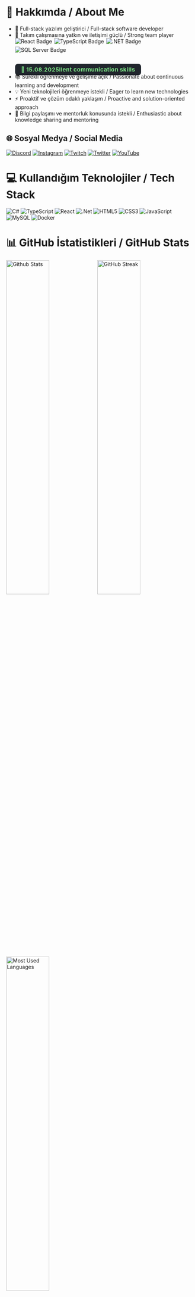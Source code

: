 # 💫 Hakkımda / About Me

- 🚀 Full-stack yazılım geliştirici / Full-stack software developer
- 👥 Takım çalışmasına yatkın ve iletişimi güçlü / Strong team player      <div style="margin-bottom:18px; display:flex; gap:6px; flex-wrap:wrap;">
        <img src="https://img.shields.io/badge/React-20232A?style=for-the-badge&logo=react&logoColor=61DAFB" alt="React Badge"/>
        <img src="https://img.shields.io/badge/TypeScript-007ACC?style=for-the-badge&logo=typescript&logoColor=white" alt="TypeScript Badge"/>
        <img src="https://img.shields.io/badge/.NET-512BD4?style=for-the-badge&logo=dotnet&logoColor=white" alt=".NET Badge"/>
        <img src="https://img.shields.io/badge/SQL%20Server-CC2927?style=for-the-badge&logo=microsoft-sql-server&logoColor=white" alt="SQL Server Badge"/>
      </div>
      <br>
      <div>
        <span style="background:#21262d; border-radius:8px; padding:6px 16px; color:#7ee787; font-size:1.08em; font-weight:700; letter-spacing:0.5px;">
          📅 15.08.2025llent communication skills
- 📚 Sürekli öğrenmeye ve gelişime açık / Passionate about continuous learning and development
- 💡 Yeni teknolojileri öğrenmeye istekli / Eager to learn new technologies
- ⚡ Proaktif ve çözüm odaklı yaklaşım / Proactive and solution-oriented approach
- 🤝 Bilgi paylaşımı ve mentorluk konusunda istekli / Enthusiastic about knowledge sharing and mentoring

## 🌐 Sosyal Medya / Social Media
[![Discord](https://img.shields.io/badge/Discord-%237289DA.svg?logo=discord&logoColor=white)](https://discord.gg/y68R7arX) 
[![Instagram](https://img.shields.io/badge/Instagram-%23E4405F.svg?logo=Instagram&logoColor=white)](https://instagram.com/polegut/) 
[![Twitch](https://img.shields.io/badge/Twitch-%239146FF.svg?logo=Twitch&logoColor=white)](https://twitch.tv/polegut) 
[![Twitter](https://img.shields.io/badge/Twitter-%231DA1F2.svg?logo=Twitter&logoColor=white)](https://twitter.com/polegut) 
[![YouTube](https://img.shields.io/badge/YouTube-%23FF0000.svg?logo=YouTube&logoColor=white)](https://youtube.com/channel/UCHrgDXcBzj-zxO_zueRr1rg)

# 💻 Kullandığım Teknolojiler / Tech Stack
![C#](https://img.shields.io/badge/c%23-%23239120.svg?style=for-the-badge&logo=c-sharp&logoColor=white) 
![TypeScript](https://img.shields.io/badge/typescript-%23007ACC.svg?style=for-the-badge&logo=typescript&logoColor=white) 
![React](https://img.shields.io/badge/react-%2320232a.svg?style=for-the-badge&logo=react&logoColor=%2361DAFB)
![.Net](https://img.shields.io/badge/.NET-5C2D91?style=for-the-badge&logo=.net&logoColor=white)
![HTML5](https://img.shields.io/badge/html5-%23E34F26.svg?style=for-the-badge&logo=html5&logoColor=white) 
![CSS3](https://img.shields.io/badge/css3-%231572B6.svg?style=for-the-badge&logo=css3&logoColor=white)
![JavaScript](https://img.shields.io/badge/javascript-%23323330.svg?style=for-the-badge&logo=javascript&logoColor=%23F7DF1E)
![MySQL](https://img.shields.io/badge/mysql-%2300f.svg?style=for-the-badge&logo=mysql&logoColor=white)
![Docker](https://img.shields.io/badge/docker-%230db7ed.svg?style=for-the-badge&logo=docker&logoColor=white)

# 📊 GitHub İstatistikleri / GitHub Stats
<div align-items="center">
  <img src="https://github-readme-stats.vercel.app/api?username=emirdnz&theme=dark&hide_border=true&include_all_commits=true&count_private=true" width="48%" alt="Github Stats"/>
  <img src="https://github-readme-streak-stats.herokuapp.com/?user=emirdnz&theme=dark&hide_border=true" width="48%" alt="GitHub Streak"/>
  <img src="https://github-readme-stats.vercel.app/api/top-langs/?username=emirdnz&theme=dark&hide_border=true&include_all_commits=true&count_private=true&layout=compact" width="48%" alt="Most Used Languages"/>
</div>

## 🚀 Gelecek Olan Projelerim / Upcoming Projects
<!-- 1. Proje -->
<table cellpadding="0" cellspacing="0" width="100%">
  <tr style="vertical-align:top;">    
    <td width="50%" valign="top"
        style="background:linear-gradient(135deg,#232526 0%,#414345 100%);border:1px solid #30363d;border-radius:20px;padding:36px 32px;margin:0 8px 36px 0;box-shadow:0 6px 32px #00000044;vertical-align:top;"><div style="display:flex; align-items:center; gap:16px; margin-bottom:16px;">
        <img display:block margin:auto 0; src="https://img.icons8.com/?size=100&id=42889&format=png&color=000000" alt="Bus Ticket Icon" width="40"/>
        <span style="color:#fff; font-size:2.2em; font-weight:1000; letter-spacing:1px; font-family:'Segoe UI Black', 'Arial Black', Arial, sans-serif; line-height:1;">
          BUS TICKET SYSTEM PROJECT
        </span>
      </div>
      <hr style="border:0; border-top:2px solid #fff; margin:8px 0 16px 0;">
      <div style="color:#b3bfc9; font-size:1.13em; margin-bottom:8px; font-weight:500;">
        Otobüs biletlerini çevrimiçi satma, rezervasyonları yönetme ve yolcu bilgilerini takip etme platformu.
      </div>
      <br>
      <div style="color:#b3bfc9; font-size:1.13em; margin-bottom:22px; font-weight:500;">
        Online bus ticket sales, reservation management, and passenger tracking platform.
      </div>
      <br>      <div style="margin-bottom:18px; display:flex; gap:6px; flex-wrap:wrap;">
        <img src="https://img.shields.io/badge/React-20232A?style=for-the-badge&logo=react&logoColor=61DAFB" alt="React Badge"/>
        <img src="https://img.shields.io/badge/TypeScript-007ACC?style=for-the-badge&logo=typescript&logoColor=white" alt="TypeScript Badge"/>
        <img src="https://img.shields.io/badge/.NET-512BD4?style=for-the-badge&logo=dotnet&logoColor=white" alt=".NET Badge"/>
        <img src="https://img.shields.io/badge/SQL%20Server-CC2927?style=for-the-badge&logo=microsoft-sql-server&logoColor=white" alt="SQL Server Badge"/>
      </div>
      <br>      <div>
        <span style="background:#21262d; border-radius:8px; padding:6px 16px; color:#7ee787; font-size:1.08em; font-weight:700; letter-spacing:0.5px;">          📅 30.08.2026
          <span style="color:#b3bfc9; font-size:0.95em; margin-left:8px;">
            | Tahmini Bitiş / Estimated Finish
          </span>
        </span><div style="margin-top:12px;">
          <img src="https://img.shields.io/badge/Status-Development-grey?style=flat&logo=github" alt="Development Badge" style="margin:3px;"/>
          <img src="https://img.shields.io/badge/In%20Progress-007bff?style=flat&logo=github&logoColor=white" alt="In Progress Badge" style="margin:3px;"/>
        </div>
      </div>
    </td>
    <!-- 2. Proje -->
    <td width="50%" valign="top"
        style="background:linear-gradient(135deg,#232526 0%,#414345 100%);border:1px solid #30363d;border-radius:20px;padding:36px 32px;margin:0 0 36px 8px;box-shadow:0 6px 32px #00000044;vertical-align:top;">      <div style="display:flex; align-items:center; gap:16px; margin-bottom:16px;">        <img src="https://img.icons8.com/?size=100&id=VbL8v3mm1qyp&format=png&color=000000" alt="Bank Icon" width="40"/>        <span style="color:#fff; font-size:2em; font-weight:1000; letter-spacing:1px; font-family:'Segoe UI Black', 'Arial Black', Arial, sans-serif;">
          BANK SYSTEM PROJECT
        </span>
      </div>
      <hr style="border:0; border-top:2px solid #fff; margin:8px 0 16px 0;">
      <div style="color:#b3bfc9; font-size:1.13em; margin-bottom:8px; font-weight:500;">
        Hesap açma, bakiye sorgulama, para yatırma/çekme ve müşteri işlemlerini yöneten temel bankacılık modülü.
      </div>
      <br>
      <div style="color:#b3bfc9; font-size:1.13em; margin-bottom:22px; font-weight:500;">
        Basic banking module for account opening, balance inquiry, deposit/withdrawal, and customer operations.
      </div>
      <br>      <div style="margin-bottom:18px; display:flex; gap:6px; flex-wrap:wrap;">
        <img src="https://img.shields.io/badge/React-20232A?style=for-the-badge&logo=react&logoColor=61DAFB" alt="React Badge"/>
        <img src="https://img.shields.io/badge/TypeScript-007ACC?style=for-the-badge&logo=typescript&logoColor=white" alt="TypeScript Badge"/>
        <img src="https://img.shields.io/badge/.NET-512BD4?style=for-the-badge&logo=dotnet&logoColor=white" alt=".NET Badge"/>
        <img src="https://img.shields.io/badge/SQL%20Server-CC2927?style=for-the-badge&logo=microsoft-sql-server&logoColor=white" alt="SQL Server Badge"/>
      </div>
      <br>
      <div>
        <span style="background:#21262d; border-radius:8px; padding:6px 16px; color:#7ee787; font-size:1.08em; font-weight:700; letter-spacing:0.5px;">          📅 30.08.2026
          <span style="color:#b3bfc9; font-size:0.95em; margin-left:8px;">
            | Tahmini Bitiş / Estimated Finish
          </span>
        </span>
        <div style="margin-top:12px;">
          <img src="https://img.shields.io/badge/Development-grey?style=flat&logo=github" alt="Development Badge" style="margin:3px;"/>
          <img src="https://img.shields.io/badge/In%20Progress-007bff?style=flat&logo=github&logoColor=white" alt="In Progress Badge" style="margin:3px;"/>
        </div>
      </div>
    </td>
  </tr>
  <tr style="vertical-align:top;">
    <!-- 3. Proje -->
    <td width="50%" valign="top"
        style="background:linear-gradient(135deg,#232526 0%,#414345 100%);border:1px solid #30363d;border-radius:20px;padding:36px 32px;margin:0 8px 36px 0;box-shadow:0 6px 32px #00000044;vertical-align:top;">      <div style="display:flex; align-items:center; gap:16px; margin-bottom:16px;">        <img src="https://img.icons8.com/?size=100&id=2dJqRM0qaMRJ&format=png&color=000000" alt="Mobile Banking Icon" width="40"/>        <span style="color:#fff; font-size:2em; font-weight:1000; letter-spacing:1px; font-family:'Segoe UI Black', 'Arial Black', Arial, sans-serif;">
          MOBILE ONLINE BANK SYSTEM PROJECT
        </span>
      </div>
      <hr style="border:0; border-top:2px solid #fff; margin:8px 0 16px 0;">
      <div style="color:#b3bfc9; font-size:1.13em; margin-bottom:8px; font-weight:500;">
        Akıllı telefon ve tabletler için optimize edilmiş; kullanıcı dostu arayüzle bankacılık işlemlerini mobilde sunan uygulama.
      </div>
      <br>
      <div style="color:#b3bfc9; font-size:1.13em; margin-bottom:22px; font-weight:500;">
        Mobile banking app optimized for smartphones and tablets with user-friendly interface.
      </div>
      <br>      <div style="margin-bottom:18px; display:flex; gap:6px; flex-wrap:wrap;">
        <img src="https://img.shields.io/badge/React-20232A?style=for-the-badge&logo=react&logoColor=61DAFB" alt="React Badge"/>
        <img src="https://img.shields.io/badge/TypeScript-007ACC?style=for-the-badge&logo=typescript&logoColor=white" alt="TypeScript Badge"/>
        <img src="https://img.shields.io/badge/.NET-512BD4?style=for-the-badge&logo=dotnet&logoColor=white" alt=".NET Badge"/>
        <img src="https://img.shields.io/badge/SQL%20Server-CC2927?style=for-the-badge&logo=microsoft-sql-server&logoColor=white" alt="SQL Server Badge"/>
      </div>
      <br>
      <div>
        <span style="background:#21262d; border-radius:8px; padding:6px 16px; color:#7ee787; font-size:1.08em; font-weight:700; letter-spacing:0.5px;">          📅 30.08.2026
          <span style="color:#b3bfc9; font-size:0.95em; margin-left:8px;">
            | Tahmini Bitiş / Estimated Finish
          </span>
        </span>
        <div style="margin-top:12px;">
          <img src="https://img.shields.io/badge/Development-grey?style=flat&logo=github" alt="Development Badge" style="margin:3px;"/>
          <img src="https://img.shields.io/badge/In%20Progress-007bff?style=flat&logo=github&logoColor=white" alt="In Progress Badge" style="margin:3px;"/>
        </div>
      </div>
    </td>
    <!-- 4. Proje -->
    <td width="50%" valign="top"
        style="background:linear-gradient(135deg,#232526 0%,#414345 100%);border:1px solid #30363d;border-radius:20px;padding:36px 32px;margin:0 0 36px 8px;box-shadow:0 6px 32px #00000044;vertical-align:top;">      <div style="display:flex; align-items:center; gap:16px; margin-bottom:16px;">        <img src="https://img.icons8.com/?size=100&id=kgJW--y-Qzy7&format=png&color=000000" alt="ATM Icon" width="40"/>
        <span style="color:#fff; font-size:2em; font-weight:1000; letter-spacing:1px; font-family:'Segoe UI Black', 'Arial Black', Arial, sans-serif;">
          ATM SYSTEM SIMULATION SYSTEM PROJECT
        </span>
      </div>
      <hr style="border:0; border-top:2px solid #fff; margin:8px 0 16px 0;">
      <div style="color:#b3bfc9; font-size:1.13em; margin-bottom:8px; font-weight:500;">
        ATM cihaz simülasyonu; kart okuma, PIN doğrulama, para çekme/yatırma ve fiş basma gibi işlevleri içeriyor.
      </div>
      <br>
      <div style="color:#b3bfc9; font-size:1.13em; margin-bottom:22px; font-weight:500;">
        ATM device simulation with card reading, PIN verification, cash withdrawal/deposit, and receipt printing.
      </div>
      <br>      <div style="margin-bottom:18px; display:flex; gap:6px; flex-wrap:wrap;">
        <img src="https://img.shields.io/badge/React-20232A?style=for-the-badge&logo=react&logoColor=61DAFB" alt="React Badge"/>
        <img src="https://img.shields.io/badge/TypeScript-007ACC?style=for-the-badge&logo=typescript&logoColor=white" alt="TypeScript Badge"/>
        <img src="https://img.shields.io/badge/.NET-512BD4?style=for-the-badge&logo=dotnet&logoColor=white" alt=".NET Badge"/>
        <img src="https://img.shields.io/badge/SQL%20Server-CC2927?style=for-the-badge&logo=microsoft-sql-server&logoColor=white" alt="SQL Server Badge"/>
      </div>
      <br>
      <div>
        <span style="background:#21262d; border-radius:8px; padding:6px 16px; color:#7ee787; font-size:1.08em; font-weight:700; letter-spacing:0.5px;">          📅 30.08.2026
          <span style="color:#b3bfc9; font-size:0.95em; margin-left:8px;">
            | Tahmini Bitiş / Estimated Finish
          </span>
        </span>
        <div style="margin-top:12px;">
          <img src="https://img.shields.io/badge/Development-grey?style=flat&logo=github" alt="Development Badge" style="margin:3px;"/>
          <img src="https://img.shields.io/badge/In%20Progress-007bff?style=flat&logo=github&logoColor=white" alt="In Progress Badge" style="margin:3px;"/>
        </div>
      </div>
    </td>
  </tr>
  <tr style="vertical-align:top;">
    <!-- 5. Proje -->
    <td width="50%" valign="top"
        style="background:linear-gradient(135deg,#232526 0%,#414345 100%);border:1px solid #30363d;border-radius:20px;padding:36px 32px;margin:0 8px 36px 0;box-shadow:0 6px 32px #00000044;vertical-align:top;">      <div style="display:flex; align-items:center; gap:16px; margin-bottom:16px;">        <img src="https://img.icons8.com/?size=100&id=ym8kn0YJnJ19&format=png&color=000000" alt="Machine Automation Icon" width="40"/>        <span style="color:#fff; font-size:2em; font-weight:1000; letter-spacing:1px; font-family:'Segoe UI Black', 'Arial Black', Arial, sans-serif;">
          MACHINE AUTOMATION SYSTEM PROJECT
        </span>
      </div>
      <hr style="border:0; border-top:2px solid #fff; margin:8px 0 16px 0;">
      <div style="color:#b3bfc9; font-size:1.13em; margin-bottom:8px; font-weight:500;">
        CNC makinelerindeki iş emirlerini otomatik sıraya koyup kontrol eden, süreç bildirimleriyle üretimi izleyen kontrol sistemi.
      </div>
      <br>
      <div style="color:#b3bfc9; font-size:1.13em; margin-bottom:22px; font-weight:500;">
        Control system for automating job orders and monitoring production in CNC machines with process notifications.
      </div>
      <br>      <div style="margin-bottom:18px; display:flex; gap:6px; flex-wrap:wrap;">
        <img src="https://img.shields.io/badge/React-20232A?style=for-the-badge&logo=react&logoColor=61DAFB" alt="React Badge"/>
        <img src="https://img.shields.io/badge/TypeScript-007ACC?style=for-the-badge&logo=typescript&logoColor=white" alt="TypeScript Badge"/>
        <img src="https://img.shields.io/badge/.NET-512BD4?style=for-the-badge&logo=dotnet&logoColor=white" alt=".NET Badge"/>
        <img src="https://img.shields.io/badge/SignalR/WebSocket-6DB33F?style=for-the-badge&logo=websocket&logoColor=white" alt="SignalR Badge"/>
        <img src="https://img.shields.io/badge/SQL%20Server-CC2927?style=for-the-badge&logo=microsoft-sql-server&logoColor=white" alt="SQL Server Badge"/>
      </div>
      <br>
      <div>
        <span style="background:#21262d; border-radius:8px; padding:6px 16px; color:#7ee787; font-size:1.08em; font-weight:700; letter-spacing:0.5px;">          📅 30.08.2026
          <span style="color:#b3bfc9; font-size:0.95em; margin-left:8px;">
            | Tahmini Bitiş / Estimated Finish
          </span>
        </span>
        <div style="margin-top:12px;">
          <img src="https://img.shields.io/badge/Development-grey?style=flat&logo=github" alt="Development Badge" style="margin:3px;"/>
          <img src="https://img.shields.io/badge/In%20Progress-007bff?style=flat&logo=github&logoColor=white" alt="In Progress Badge" style="margin:3px;"/>
        </div>
      </div>
    </td>
    <!-- 6. Proje -->
    <td width="50%" valign="top"
        style="background:linear-gradient(135deg,#232526 0%,#414345 100%);border:1px solid #30363d;border-radius:20px;padding:36px 32px;margin:0 0 36px 8px;box-shadow:0 6px 32px #00000044;vertical-align:top;">      <div style="display:flex; align-items:center; gap:16px; margin-bottom:16px;">        <img src="https://cdn-icons-png.flaticon.com/512/8635/8635521.png" alt="Blog Icon" width="40"/>        <span style="color:#fff; font-size:2em; font-weight:1000; letter-spacing:1px; font-family:'Segoe UI Black', 'Arial Black', Arial, sans-serif;">
          Kişisel Blog Sitesi
        </span>
      </div>
      <hr style="border:0; border-top:2px solid #fff; margin:8px 0 16px 0;">
      <div style="color:#b3bfc9; font-size:1.13em; margin-bottom:8px; font-weight:500;">
        Kullanıcının yazılarını oluşturup düzenleyebileceği, kategori ve etiketlerle içerik yönetimi sunan kişisel blog CMS’i.
      </div>
      <br>
      <div style="color:#b3bfc9; font-size:1.13em; margin-bottom:22px; font-weight:500;">
        Personal blog CMS for creating, editing posts and managing content with categories and tags.
      </div>
      <br>      <div style="margin-bottom:18px; display:flex; gap:6px; flex-wrap:wrap;">
        <img src="https://img.shields.io/badge/React-20232A?style=for-the-badge&logo=react&logoColor=61DAFB" alt="React Badge"/>
        <img src="https://img.shields.io/badge/TypeScript-007ACC?style=for-the-badge&logo=typescript&logoColor=white" alt="TypeScript Badge"/>
        <img src="https://img.shields.io/badge/.NET-512BD4?style=for-the-badge&logo=dotnet&logoColor=white" alt=".NET Badge"/>
        <img src="https://img.shields.io/badge/SQL%20Server-CC2927?style=for-the-badge&logo=microsoft-sql-server&logoColor=white" alt="SQL Server Badge"/>
      </div>
      <br>
      <div>
        <span style="background:#21262d; border-radius:8px; padding:6px 16px; color:#7ee787; font-size:1.08em; font-weight:700; letter-spacing:0.5px;">          📅 30.08.2026
          <span style="color:#b3bfc9; font-size:0.95em; margin-left:8px;">
            | Tahmini Bitiş / Estimated Finish
          </span>
        </span>
        <div style="margin-top:12px;">
          <img src="https://img.shields.io/badge/Development-grey?style=flat&logo=github" alt="Development Badge" style="margin:3px;"/>
          <img src="https://img.shields.io/badge/In%20Progress-007bff?style=flat&logo=github&logoColor=white" alt="In Progress Badge" style="margin:3px;"/>
        </div>
      </div>
    </td>
  </tr>
  <tr style="vertical-align:top;">
    <!-- 7. Proje -->
    <td width="50%" valign="top"
        style="background:linear-gradient(135deg,#232526 0%,#414345 100%);border:1px solid #30363d;border-radius:20px;padding:36px 32px;margin:0 8px 36px 0;box-shadow:0 6px 32px #00000044;vertical-align:top;">      <div style="display:flex; align-items:center; gap:16px; margin-bottom:16px;">        <img src="https://cdn-icons-png.flaticon.com/512/8382/8382834.png" alt="HR System Icon" width="40"/>        <span style="color:#fff; font-size:2em; font-weight:1000; letter-spacing:1px; font-family:'Segoe UI Black', 'Arial Black', Arial, sans-serif;">
          İnsan Kaynakları Sistemi
        </span>
      </div>
      <hr style="border:0; border-top:2px solid #fff; margin:8px 0 16px 0;">      <div style="color:#b3bfc9; font-size:1.13em; margin-bottom:8px; font-weight:500;">
        İşe alım, personel verileri, izin ve puantaj takibi gibi insan kaynakları süreçlerini yöneten panel.
        <br><span style="color:#f39c12; font-weight:700; margin-top:6px; display:inline-block;">⚠️ This is a school project</span>
      </div>
      <br>
      <div style="color:#b3bfc9; font-size:1.13em; margin-bottom:22px; font-weight:500;">
        HR panel for recruitment, personnel data, leave and payroll tracking.
      </div>
      <br>      <div style="margin-bottom:18px; display:flex; gap:6px; flex-wrap:wrap;">
        <img src="https://img.shields.io/badge/React-20232A?style=for-the-badge&logo=react&logoColor=61DAFB" alt="React Badge"/>
        <img src="https://img.shields.io/badge/TypeScript-007ACC?style=for-the-badge&logo=typescript&logoColor=white" alt="TypeScript Badge"/>
        <img src="https://img.shields.io/badge/.NET-512BD4?style=for-the-badge&logo=dotnet&logoColor=white" alt=".NET Badge"/>
        <img src="https://img.shields.io/badge/SQL%20Server-CC2927?style=for-the-badge&logo=microsoft-sql-server&logoColor=white" alt="SQL Server Badge"/>
      </div>
      <br>
      <div>
        <span style="background:#21262d; border-radius:8px; padding:6px 16px; color:#7ee787; font-size:1.08em; font-weight:700; letter-spacing:0.5px;">          📅 30.08.2026
          <span style="color:#b3bfc9; font-size:0.95em; margin-left:8px;">
            | Tahmini Bitiş / Estimated Finish
          </span>
        </span>
        <div style="margin-top:12px;">
          <img src="https://img.shields.io/badge/Development-grey?style=flat&logo=github" alt="Development Badge" style="margin:3px;"/>
          <img src="https://img.shields.io/badge/In%20Progress-007bff?style=flat&logo=github&logoColor=white" alt="In Progress Badge" style="margin:3px;"/>
        </div>
      </div>
    </td>
    <!-- 8. Proje -->
    <td width="50%" valign="top"
        style="background:linear-gradient(135deg,#232526 0%,#414345 100%);border:1px solid #30363d;border-radius:20px;padding:36px 32px;margin:0 0 36px 8px;box-shadow:0 6px 32px #00000044;vertical-align:top;">      <div style="display:flex; align-items:center; gap:16px; margin-bottom:16px;">        <img src="https://cdn-icons-png.flaticon.com/512/5968/5968217.png" alt="Amazon Icon" width="40"/>        <span style="color:#fff; font-size:2em; font-weight:1000; letter-spacing:1px; font-family:'Segoe UI Black', 'Arial Black', Arial, sans-serif;">
          Amazon E-Ticaret Klonu
        </span>
      </div>
      <hr style="border:0; border-top:2px solid #fff; margin:8px 0 16px 0;">      <div style="color:#b3bfc9; font-size:1.13em; margin-bottom:8px; font-weight:500;">
        Ürün listeleme, sepet, ödeme entegrasyonu ve kullanıcı profili yönetimini barındıran e-ticaret klon uygulaması.
        <br><span style="color:#f39c12; font-weight:700; margin-top:6px; display:inline-block;">⚠️ This is a school project</span>
      </div>
      <br>
      <div style="color:#b3bfc9; font-size:1.13em; margin-bottom:22px; font-weight:500;">
        E-commerce clone app with product listing, cart, payment integration and user profile management.
      </div>
      <br>      <div style="margin-bottom:18px; display:flex; gap:6px; flex-wrap:wrap;">
        <img src="https://img.shields.io/badge/React-20232A?style=for-the-badge&logo=react&logoColor=61DAFB" alt="React Badge"/>
        <img src="https://img.shields.io/badge/TypeScript-007ACC?style=for-the-badge&logo=typescript&logoColor=white" alt="TypeScript Badge"/>
        <img src="https://img.shields.io/badge/.NET-512BD4?style=for-the-badge&logo=dotnet&logoColor=white" alt=".NET Badge"/>
        <img src="https://img.shields.io/badge/SQL%20Server-CC2927?style=for-the-badge&logo=microsoft-sql-server&logoColor=white" alt="SQL Server Badge"/>
      </div>
      <br>
      <div>
        <span style="background:#21262d; border-radius:8px; padding:6px 16px; color:#7ee787; font-size:1.08em; font-weight:700; letter-spacing:0.5px;">          📅 30.08.2026
          <span style="color:#b3bfc9; font-size:0.95em; margin-left:8px;">
            | Tahmini Bitiş / Estimated Finish
          </span>
        </span>
        <div style="margin-top:12px;">
          <img src="https://img.shields.io/badge/Development-grey?style=flat&logo=github" alt="Development Badge" style="margin:3px;"/>
          <img src="https://img.shields.io/badge/In%20Progress-007bff?style=flat&logo=github&logoColor=white" alt="In Progress Badge" style="margin:3px;"/>
        </div>
      </div>
    </td>
  </tr>
  <tr>
    <!-- 9. Proje -->
    <td width="50%" valign="top"
        style="background:linear-gradient(135deg,#232526 0%,#414345 100%);
               border:1px solid #30363d;
               border-radius:20px;
               padding:36px 32px;
               margin:0 8px 36px 0;
               box-shadow:0 6px 32px #00000044;">
      <div style="display:flex; align-items:center; gap:16px; margin-bottom:16px;">        <img src="https://cdn-icons-png.flaticon.com/512/8090/8090438.png" alt="Restaurant Menu Icon" width="40"/>        <span style="color:#fff; font-size:2em; font-weight:1000; letter-spacing:1px; font-family:'Segoe UI Black', 'Arial Black', Arial, sans-serif;">
          Restoran Menü Yönetimi
        </span>
      </div>
      <hr style="border:0; border-top:2px solid #fff; margin:8px 0 16px 0;">      <div style="color:#b3bfc9; font-size:1.13em; margin-bottom:8px; font-weight:500;">
        Restoranlardaki menü öğelerini yönetme, kategori ve fiyatlandırma ekleme/çıkarma işlemlerini kolaylaştıran sistem.
        <br><span style="color:#f39c12; font-weight:700; margin-top:6px; display:inline-block;">⚠️ This is a school project</span>
      </div>
      <br>
      <div style="color:#b3bfc9; font-size:1.13em; margin-bottom:22px; font-weight:500;">
        System for managing restaurant menu items, categories and pricing.
      </div>
      <br>      <div style="margin-bottom:18px; display:flex; gap:6px; flex-wrap:wrap;">
        <img src="https://img.shields.io/badge/React-20232A?style=for-the-badge&logo=react&logoColor=61DAFB" alt="React Badge"/>
        <img src="https://img.shields.io/badge/TypeScript-007ACC?style=for-the-badge&logo=typescript&logoColor=white" alt="TypeScript Badge"/>
        <img src="https://img.shields.io/badge/.NET-512BD4?style=for-the-badge&logo=dotnet&logoColor=white" alt=".NET Badge"/>
        <img src="https://img.shields.io/badge/SQL%20Server-CC2927?style=for-the-badge&logo=microsoft-sql-server&logoColor=white" alt="SQL Server Badge"/>
      </div>
      <br>
      <div>
        <span style="background:#21262d; border-radius:8px; padding:6px 16px; color:#7ee787; font-size:1.08em; font-weight:700; letter-spacing:0.5px;">          📅 30.08.2026
          <span style="color:#b3bfc9; font-size:0.95em; margin-left:8px;">
            | Tahmini Bitiş / Estimated Finish
          </span>
        </span>
        <div style="margin-top:12px;">
          <img src="https://img.shields.io/badge/Development-grey?style=flat&logo=github" alt="Development Badge" style="margin:3px;"/>
          <img src="https://img.shields.io/badge/In%20Progress-007bff?style=flat&logo=github&logoColor=white" alt="In Progress Badge" style="margin:3px;"/>
        </div>
      </div>
    </td>
  </tr>
  <tr>
    <!-- 10. Proje -->
    <td width="50%" valign="top"
        style="background:linear-gradient(135deg,#232526 0%,#414345 100%);
               border:1px solid #30363d;
               border-radius:20px;
               padding:36px 32px;
               margin:0 0 36px 8px;
               box-shadow:0 6px 32px #00000044;">
      <div style="display:flex; align-items:center; gap:16px; margin-bottom:16px;">        <img src="https://cdn-icons-png.flaticon.com/512/5968/5968756.png" alt="Discord Icon" width="40"/>        <span style="color:#fff; font-size:2em; font-weight:1000; letter-spacing:1px; font-family:'Segoe UI Black', 'Arial Black', Arial, sans-serif;">
          Discord Bot Uygulaması
        </span>
      </div>
      <hr style="border:0; border-top:2px solid #fff; margin:8px 0 16px 0;">
      <div style="color:#b3bfc9; font-size:1.13em; margin-bottom:8px; font-weight:500;">
        Discord sunucularında moderasyon, komut yönetimi ve otomatik bildirimler yapabilen bot altyapısı.
      </div>
      <br>
      <div style="color:#b3bfc9; font-size:1.13em; margin-bottom:22px; font-weight:500;">
        Discord bot infrastructure for moderation, command management and automatic notifications.
      </div>
      <br>      <div style="margin-bottom:18px; display:flex; gap:6px; flex-wrap:wrap;">
        <img src="https://img.shields.io/badge/C%23-239120?style=for-the-badge&logo=c-sharp&logoColor=white" alt="C# Badge"/>
        <img src="https://img.shields.io/badge/Discord.Net-5865F2?style=for-the-badge&logo=discord&logoColor=white" alt="Discord.Net Badge"/>
        <img src="https://img.shields.io/badge/.NET-512BD4?style=for-the-badge&logo=dotnet&logoColor=white" alt=".NET Badge"/>
        <img src="https://img.shields.io/badge/SQLite-003B57?style=for-the-badge&logo=sqlite&logoColor=white" alt="SQLite Badge"/>
      </div>
      <br>
      <div>
        <span style="background:#21262d; border-radius:8px; padding:6px 16px; color:#7ee787; font-size:1.08em; font-weight:700; letter-spacing:0.5px;">          📅 30.08.2026
          <span style="color:#b3bfc9; font-size:0.95em; margin-left:8px;">
            | Tahmini Bitiş / Estimated Finish
          </span>
        </span>
        <div style="margin-top:12px;">
          <img src="https://img.shields.io/badge/Development-grey?style=flat&logo=github" alt="Development Badge" style="margin:3px;"/>
          <img src="https://img.shields.io/badge/In%20Progress-007bff?style=flat&logo=github&logoColor=white" alt="In Progress Badge" style="margin:3px;"/>
        </div>
      </div>
    </td>
  </tr>
  <tr>
    <!-- 11. Proje -->
    <td width="50%" valign="top"
        style="background:linear-gradient(135deg,#232526 0%,#414345 100%);
               border:2px solid #2ecc71;
               border-radius:20px;
               padding:36px 32px;
               margin:0 8px 36px 0;
               box-shadow:0 6px 32px #00000044;">      <div style="display:flex; align-items:center; gap:16px; margin-bottom:16px;">        <img src="https://cdn-icons-png.flaticon.com/512/4876/4876647.png" alt="CNC Website Icon" width="40"/>        <span style="color:#2ecc71; font-size:2em; font-weight:1000; letter-spacing:1px; font-family:'Segoe UI Black', 'Arial Black', Arial, sans-serif;">
          CNC Kurumsal Web Sitesi
        </span>
      </div>
      <hr style="border:0; border-top:2px solid #2ecc71; margin:8px 0 16px 0;">
      <div style="color:#b3bfc9; font-size:1.13em; margin-bottom:8px; font-weight:500;">
        ✅ <b>Proje tamamlandı!</b> <br>
        Emir Otomat CNC’nin ürün tanıtımı, teknik çizim yükleme ve teklif alma formu içeren kurumsal web sitesi.
      </div>
      <br>
      <div style="color:#b3bfc9; font-size:1.13em; margin-bottom:22px; font-weight:500;">
        ✅ <b>Project completed!</b> <br>
        Corporate website for Emir Otomat CNC with product showcase, technical drawing upload and quotation form.
      </div>
      <br>      <div style="margin-bottom:18px; display:flex; gap:6px; flex-wrap:wrap;">
        <img src="https://img.shields.io/badge/React-20232A?style=for-the-badge&logo=react&logoColor=61DAFB" alt="React Badge"/>
        <img src="https://img.shields.io/badge/TypeScript-007ACC?style=for-the-badge&logo=typescript&logoColor=white" alt="TypeScript Badge"/>
        <img src="https://img.shields.io/badge/.NET-512BD4?style=for-the-badge&logo=dotnet&logoColor=white" alt=".NET Badge"/>
        <img src="https://img.shields.io/badge/SQL%20Server-CC2927?style=for-the-badge&logo=microsoft-sql-server&logoColor=white" alt="SQL Server Badge"/>
      </div>
      <br>
      <div>
        <span style="background:#21262d; border-radius:8px; padding:6px 16px; color:#2ecc71; font-size:1.08em; font-weight:700; letter-spacing:0.5px;">
          🏁 TAMAMLANDI / COMPLETED
        </span>
        <div style="margin-top:12px;">
          <img src="https://img.shields.io/badge/Completed-2ecc71?style=flat&logo=github&logoColor=white" alt="Completed Badge" style="margin:3px;"/>
        </div>
      </div>
    </td>
    <!-- 12. Proje -->
    <td width="50%" valign="top"
        style="background:linear-gradient(135deg,#232526 0%,#414345 100%);
               border:1px solid #30363d;
               border-radius:20px;
               padding:36px 32px;
               margin:0 0 36px 8px;
               box-shadow:0 6px 32px #00000044;">      <div style="display:flex; align-items:center; gap:16px; margin-bottom:16px;">        <img src="https://cdn-icons-png.flaticon.com/512/3387/3387987.png" alt="Corporate Website Icon" width="40"/>        <span style="color:#fff; font-size:2em; font-weight:1000; letter-spacing:1px; font-family:'Segoe UI Black', 'Arial Black', Arial, sans-serif;">
          Kurumsal Web Siteleri
        </span>
      </div>
      <hr style="border:0; border-top:2px solid #fff; margin:8px 0 16px 0;">
      <div style="color:#b3bfc9; font-size:1.13em; margin-bottom:8px; font-weight:500;">
        Deniz Holding ve bağlı birimlerinin kurumsal tanıtım, hizmet ve iletişim bilgilerini sunan üç ayrı web sitesi.
      </div>
      <br>
      <div style="color:#b3bfc9; font-size:1.13em; margin-bottom:22px; font-weight:500;">
        Three corporate websites for Deniz Holding and its subsidiaries.
      </div>
      <br>      <div style="margin-bottom:18px; display:flex; gap:6px; flex-wrap:wrap;">
        <img src="https://img.shields.io/badge/React-20232A?style=for-the-badge&logo=react&logoColor=61DAFB" alt="React Badge"/>
        <img src="https://img.shields.io/badge/TypeScript-007ACC?style=for-the-badge&logo=typescript&logoColor=white" alt="TypeScript Badge"/>
        <img src="https://img.shields.io/badge/.NET-512BD4?style=for-the-badge&logo=dotnet&logoColor=white" alt=".NET Badge"/>
        <img src="https://img.shields.io/badge/SQL%20Server-CC2927?style=for-the-badge&logo=microsoft-sql-server&logoColor=white" alt="SQL Server Badge"/>
      </div>
      <br>
      <div>
        <span style="background:#21262d; border-radius:8px; padding:6px 16px; color:#7ee787; font-size:1.08em; font-weight:700; letter-spacing:0.5px;">          📅 30.08.2026
          <span style="color:#b3bfc9; font-size:0.95em; margin-left:8px;">
            | Tahmini Bitiş / Estimated Finish
          </span>
        </span>
        <div style="margin-top:12px;">
          <img src="https://img.shields.io/badge/Development-grey?style=flat&logo=github" alt="Development Badge" style="margin:3px;"/>
          <img src="https://img.shields.io/badge/In%20Progress-007bff?style=flat&logo=github&logoColor=white" alt="In Progress Badge" style="margin:3px;"/>
        </div>
      </div>
    </td>
  </tr>
  <tr>
    <!-- 13. Proje -->
    <td width="50%" valign="top"
        style="background:linear-gradient(135deg,#232526 0%,#414345 100%);
               border:1px solid #30363d;
               border-radius:20px;
               padding:36px 32px;
               margin:0 8px 36px 0;
               box-shadow:0 6px 32px #00000044;">      <div style="display:flex; align-items:center; gap:16px; margin-bottom:16px;">        <img src="https://cdn-icons-png.flaticon.com/512/3334/3334886.png" alt="Templates Icon" width="40"/>        <span style="color:#fff; font-size:2em; font-weight:1000; letter-spacing:1px; font-family:'Segoe UI Black', 'Arial Black', Arial, sans-serif;">
          React Web Şablonları
        </span>
      </div>
      <hr style="border:0; border-top:2px solid #fff; margin:8px 0 16px 0;">
      <div style="color:#b3bfc9; font-size:1.13em; margin-bottom:8px; font-weight:500;">
        Farklı tema ve düzenlerde, hazır bileşenlerle hızlıca proje başlatmaya yarayan React şablon paketi.
      </div>
      <br>
      <div style="color:#b3bfc9; font-size:1.13em; margin-bottom:22px; font-weight:500;">
        React template pack for quickly starting projects with ready-made components and different layouts.
      </div>
      <br>      <div style="margin-bottom:18px; display:flex; gap:6px; flex-wrap:wrap;">
        <img src="https://img.shields.io/badge/React-20232A?style=for-the-badge&logo=react&logoColor=61DAFB" alt="React Badge"/>
        <img src="https://img.shields.io/badge/TypeScript-007ACC?style=for-the-badge&logo=typescript&logoColor=white" alt="TypeScript Badge"/>
        <img src="https://img.shields.io/badge/Storybook-FF4785?style=for-the-badge&logo=storybook&logoColor=white" alt="Storybook Badge"/>
        <img src="https://img.shields.io/badge/NPM-CB3837?style=for-the-badge&logo=npm&logoColor=white" alt="NPM Badge"/>
      </div>
      <br>
      <div>
        <span style="background:#21262d; border-radius:8px; padding:6px 16px; color:#7ee787; font-size:1.08em; font-weight:700; letter-spacing:0.5px;">          📅 30.08.2026
          <span style="color:#b3bfc9; font-size:0.95em; margin-left:8px;">
            | Tahmini Bitiş / Estimated Finish
          </span>
        </span>
        <div style="margin-top:12px;">
          <img src="https://img.shields.io/badge/Development-grey?style=flat&logo=github" alt="Development Badge" style="margin:3px;"/>
          <img src="https://img.shields.io/badge/In%20Progress-007bff?style=flat&logo=github&logoColor=white" alt="In Progress Badge" style="margin:3px;"/>
        </div>
      </div>
    </td>
    <!-- 14. Proje -->
    <td width="50%" valign="top"
        style="background:linear-gradient(135deg,#232526 0%,#414345 100%);
               border:1px solid #30363d;
               border-radius:20px;
               padding:36px 32px;
               margin:0 0 36px 8px;
               box-shadow:0 6px 32px #00000044;">      <div style="display:flex; align-items:center; gap:16px; margin-bottom:16px;">        <img src="https://cdn-icons-png.flaticon.com/512/3004/3004458.png" alt="Hospital Appointment Icon" width="40"/>        <span style="color:#fff; font-size:2em; font-weight:1000; letter-spacing:1px; font-family:'Segoe UI Black', 'Arial Black', Arial, sans-serif;">
          Hastane Randevu Sistemi
        </span>
      </div>
      <hr style="border:0; border-top:2px solid #fff; margin:8px 0 16px 0;">
      <div style="color:#b3bfc9; font-size:1.13em; margin-bottom:8px; font-weight:500;">
        Hastaların doktor ve poliklinik randevularını online almasını, değişiklik ve iptallerini yapmasını sağlayan sistem.
      </div>
      <br>
      <div style="color:#b3bfc9; font-size:1.13em; margin-bottom:22px; font-weight:500;">
        System for patients to book, change and cancel doctor and clinic appointments online.
      </div>
      <br>      <div style="margin-bottom:18px; display:flex; gap:6px; flex-wrap:wrap;">
        <img src="https://img.shields.io/badge/React-20232A?style=for-the-badge&logo=react&logoColor=61DAFB" alt="React Badge"/>
        <img src="https://img.shields.io/badge/TypeScript-007ACC?style=for-the-badge&logo=typescript&logoColor=white" alt="TypeScript Badge"/>
        <img src="https://img.shields.io/badge/.NET-512BD4?style=for-the-badge&logo=dotnet&logoColor=white" alt=".NET Badge"/>
        <img src="https://img.shields.io/badge/SQL%20Server-CC2927?style=for-the-badge&logo=microsoft-sql-server&logoColor=white" alt="SQL Server Badge"/>
      </div>
      <br>
      <div>
        <span style="background:#21262d; border-radius:8px; padding:6px 16px; color:#7ee787; font-size:1.08em; font-weight:700; letter-spacing:0.5px;">          📅 30.08.2026
          <span style="color:#b3bfc9; font-size:0.95em; margin-left:8px;">
            | Tahmini Bitiş / Estimated Finish
          </span>
        </span>
        <div style="margin-top:12px;">
          <img src="https://img.shields.io/badge/Development-grey?style=flat&logo=github" alt="Development Badge" style="margin:3px;"/>
          <img src="https://img.shields.io/badge/In%20Progress-007bff?style=flat&logo=github&logoColor=white" alt="In Progress Badge" style="margin:3px;"/>
        </div>
      </div>
    </td>
  </tr>
  <tr>
    <!-- 15. Proje -->
    <td width="50%" valign="top"
        style="background:linear-gradient(135deg,#232526 0%,#414345 100%);
               border:1px solid #30363d;               border-radius:20px;
               padding:36px 32px;
               margin:0 8px 36px 0;
               box-shadow:0 6px 32px #00000044;">      <div style="display:flex; align-items:center; gap:16px; margin-bottom:16px;">        <img src="https://cdn-icons-png.flaticon.com/512/3500/3500833.png" alt="Order Workflow Icon" width="40"/>        <span style="color:#fff; font-size:2em; font-weight:1000; letter-spacing:1px; font-family:'Segoe UI Black', 'Arial Black', Arial, sans-serif;">
          Sipariş Yönetim Platformu
        </span>
      </div>
      <hr style="border:0; border-top:2px solid #fff; margin:8px 0 16px 0;">
      <div style="color:#b3bfc9; font-size:1.13em; margin-bottom:8px; font-weight:500;">
        Üretim siparişlerinin girişinden faturalamaya kadar tüm aşamaları (onay, üretim takibi, bildirim, vade yönetimi) yöneten merkezi platform.
      </div>
      <br>
      <div style="color:#b3bfc9; font-size:1.13em; margin-bottom:22px; font-weight:500;">
        Central platform for managing all stages of production orders from entry to invoicing (approval, tracking, notifications, maturity management).
      </div>
      <br>      <div style="margin-bottom:18px; display:flex; gap:6px; flex-wrap:wrap;">
        <img src="https://img.shields.io/badge/React-20232A?style=for-the-badge&logo=react&logoColor=61DAFB" alt="React Badge"/>
        <img src="https://img.shields.io/badge/TypeScript-007ACC?style=for-the-badge&logo=typescript&logoColor=white" alt="TypeScript Badge"/>
        <img src="https://img.shields.io/badge/.NET-512BD4?style=for-the-badge&logo=dotnet&logoColor=white" alt=".NET Badge"/>
        <img src="https://img.shields.io/badge/SignalR/WebSocket-6DB33F?style=for-the-badge&logo=websocket&logoColor=white" alt="SignalR Badge"/>
        <img src="https://img.shields.io/badge/SQL%20Server-CC2927?style=for-the-badge&logo=microsoft-sql-server&logoColor=white" alt="SQL Server Badge"/>
      </div>
      <br>
      <div>
        <span style="background:#21262d; border-radius:8px; padding:6px 16px; color:#7ee787; font-size:1.08em; font-weight:700; letter-spacing:0.5px;">          📅 30.08.2026
          <span style="color:#b3bfc9; font-size:0.95em; margin-left:8px;">
            | Tahmini Bitiş / Estimated Finish
          </span>
        </span>
        <div style="margin-top:12px;">
          <img src="https://img.shields.io/badge/Development-grey?style=flat&logo=github" alt="Development Badge" style="margin:3px;"/>
          <img src="https://img.shields.io/badge/In%20Progress-007bff?style=flat&logo=github&logoColor=white" alt="In Progress Badge" style="margin:3px;"/>
        </div>
      </div>
    </td>
    <!-- 16. Proje -->
    <td width="50%" valign="top"
        style="background:linear-gradient(135deg,#232526 0%,#414345 100%);               border:1px solid #30363d;               border-radius:20px;
               padding:36px 32px;
               margin:0 0 36px 8px;
               box-shadow:0 6px 32px #00000044;">      <div style="display:flex; align-items:center; gap:16px; margin-bottom:16px;">
        <img src="https://cdn-icons-png.flaticon.com/512/686/686589.png" alt="Game Console Icon" width="40" style="filter: brightness(0) invert(1);"/>
        <span style="color:#fff; font-size:2em; font-weight:1000; letter-spacing:1px; font-family:'Segoe UI Black', 'Arial Black', Arial, sans-serif;">
          Oyun Sunucusu Platformu
        </span>
      </div>
      <hr style="border:0; border-top:2px solid #fff; margin:8px 0 16px 0;">
      <div style="color:#b3bfc9; font-size:1.13em; margin-bottom:8px; font-weight:500;">
        FiveM tabanlı GTA V/GTA 6 sunucu kurulum, oyuncu yönetimi ve web tabanlı yönetici paneli sunan proje.
      </div>
      <br>
      <div style="color:#b3bfc9; font-size:1.13em; margin-bottom:22px; font-weight:500;">
        Project for FiveM-based GTA V/VI server setup, player management and web admin panel.
      </div>
      <br>      <div style="margin-bottom:18px; display:flex; gap:6px; flex-wrap:wrap;">
        <img src="https://img.shields.io/badge/Cfx.re-FF4754?style=for-the-badge&logo=fivem&logoColor=white" alt="Cfx.re Badge"/>
        <img src="https://img.shields.io/badge/React-20232A?style=for-the-badge&logo=react&logoColor=61DAFB" alt="React Badge"/>
        <img src="https://img.shields.io/badge/TypeScript-007ACC?style=for-the-badge&logo=typescript&logoColor=white" alt="TypeScript Badge"/>
        <img src="https://img.shields.io/badge/.NET-512BD4?style=for-the-badge&logo=dotnet&logoColor=white" alt=".NET Badge"/>
        <img src="https://img.shields.io/badge/MySQL-4479A1?style=for-the-badge&logo=mysql&logoColor=white" alt="MySQL Badge"/>
        <img src="https://img.shields.io/badge/Docker-2496ED?style=for-the-badge&logo=docker&logoColor=white" alt="Docker Badge"/>
      </div>
      <br>
      <div>
        <span style="background:#21262d; border-radius:8px; padding:6px 16px; color:#7ee787; font-size:1.08em; font-weight:700; letter-spacing:0.5px;">          📅 30.08.2026
          <span style="color:#b3bfc9; font-size:0.95em; margin-left:8px;">
            | Tahmini Bitiş / Estimated Finish
          </span>
        </span>
        <div style="margin-top:12px;">
          <img src="https://img.shields.io/badge/Development-grey?style=flat&logo=github" alt="Development Badge" style="margin:3px;"/>
          <img src="https://img.shields.io/badge/In%20Progress-007bff?style=flat&logo=github&logoColor=white" alt="In Progress Badge" style="margin:3px;"/>
        </div>
      </div>
    </td>
  </tr>
</table>

